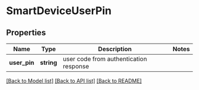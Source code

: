 # SmartDeviceUserPin

## Properties
Name | Type | Description | Notes
------------ | ------------- | ------------- | -------------
**user_pin** | **string** | user code from authentication response | 

[[Back to Model list]](../README.md#documentation-for-models) [[Back to API list]](../README.md#documentation-for-api-endpoints) [[Back to README]](../README.md)


